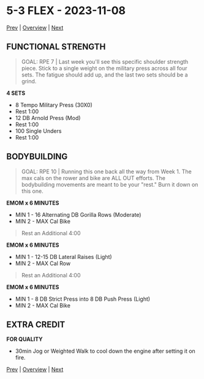 # 5-3 FLEX - 2023-11-08
[Prev](5-2.md) | [Overview](0-Overview.md) | [Next](5-4.md)
## FUNCTIONAL STRENGTH
>GOAL: RPE 7 | Last week you'll see this specific shoulder strength piece. Stick to a single weight on the military press across all four sets. The fatigue should add up, and the last two sets should be a grind.

**4 SETS**
- 8 Tempo Military Press (30X0)
- Rest 1:00
- 12 DB Arnold Press (Mod)
- Rest 1:00
- 100 Single Unders
- Rest 1:00
## BODYBUILDING
>GOAL: RPE 10 | Running this one back all the way from Week 1. The max cals on the rower and bike are ALL OUT efforts. The bodybuilding movements are meant to be your "rest." Burn it down on this one.

**EMOM x 6 MINUTES**
- MIN 1 - 16 Alternating DB Gorilla Rows (Moderate)
- MIN 2 - MAX Cal Bike

>Rest an Additional 4:00

**EMOM x 6 MINUTES**
- MIN 1 - 12-15 DB Lateral Raises (Light)
- MIN 2 - MAX Cal Row

>Rest an Additional 4:00

**EMOM x 6 MINUTES**
- MIN 1 - 8 DB Strict Press into 8 DB Push Press (Light)
- MIN 2 - MAX Cal Bike
## EXTRA CREDIT
**FOR QUALITY**
- 30min Jog or Weighted Walk to cool down the engine after setting it on fire.

[Prev](5-2.md) | [Overview](0-Overview.md) | [Next](5-4.md)